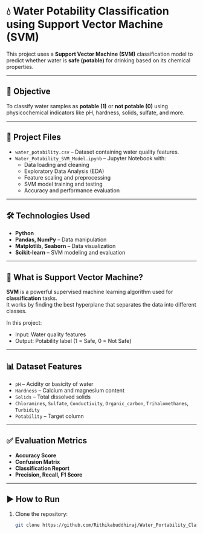# 💧 Water Potability Classification using Support Vector Machine (SVM)

This project uses a **Support Vector Machine (SVM)** classification model to predict whether water is **safe (potable)** for drinking based on its chemical properties.

---

## 📌 Objective

To classify water samples as **potable (1)** or **not potable (0)** using physicochemical indicators like pH, hardness, solids, sulfate, and more.

---

## 📂 Project Files

- `water_potability.csv` – Dataset containing water quality features.
- `Water_Potability_SVM_Model.ipynb` – Jupyter Notebook with:
  - Data loading and cleaning
  - Exploratory Data Analysis (EDA)
  - Feature scaling and preprocessing
  - SVM model training and testing
  - Accuracy and performance evaluation

---

## 🛠️ Technologies Used

- **Python**
- **Pandas, NumPy** – Data manipulation
- **Matplotlib, Seaborn** – Data visualization
- **Scikit-learn** – SVM modeling and evaluation

---

## 🤖 What is Support Vector Machine?

**SVM** is a powerful supervised machine learning algorithm used for **classification** tasks.  
It works by finding the best hyperplane that separates the data into different classes.

In this project:
- Input: Water quality features
- Output: Potability label (1 = Safe, 0 = Not Safe)

---

## 📊 Dataset Features

- `pH` – Acidity or basicity of water  
- `Hardness` – Calcium and magnesium content  
- `Solids` – Total dissolved solids  
- `Chloramines`, `Sulfate`, `Conductivity`, `Organic_carbon`, `Trihalomethanes`, `Turbidity`  
- `Potability` – Target column

---

## ✅ Evaluation Metrics

- **Accuracy Score**
- **Confusion Matrix**
- **Classification Report**
- **Precision, Recall, F1 Score**

---

## ▶️ How to Run

1. Clone the repository:
   ```bash
   git clone https://github.com/Rithikabuddhiraj/Water_Portability_Classification_using_Support_Vector_Machine.git
